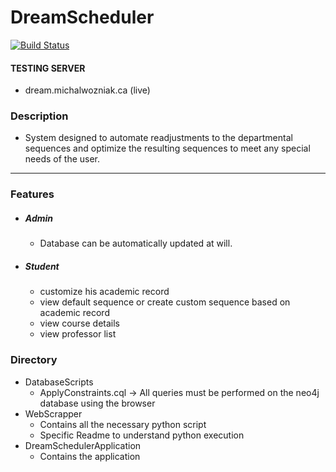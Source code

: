 DreamScheduler 
==============
[![Build Status](https://travis-ci.org/mv740/DreamScheduler.svg?branch=master)](https://travis-ci.org/mv740/DreamScheduler)
#### TESTING SERVER 
- dream.michalwozniak.ca (live)  

### Description

- System designed to automate readjustments to the departmental sequences and optimize the resulting sequences to meet any special needs of the user. 


-----------------------------------------------------------
### Features

- ##### Admin
  - Database can be automatically updated at will. 

- ##### Student
  - customize his academic record
  - view default sequence or create custom sequence based on academic record 
  - view course details
  - view professor list
  

### Directory 
- DatabaseScripts 
  - ApplyConstraints.cql  -> All queries must be performed on the neo4j database using the browser 
- WebScrapper
  - Contains all the necessary python script
  - Specific Readme to understand python execution 
- DreamSchedulerApplication
  - Contains the application 
